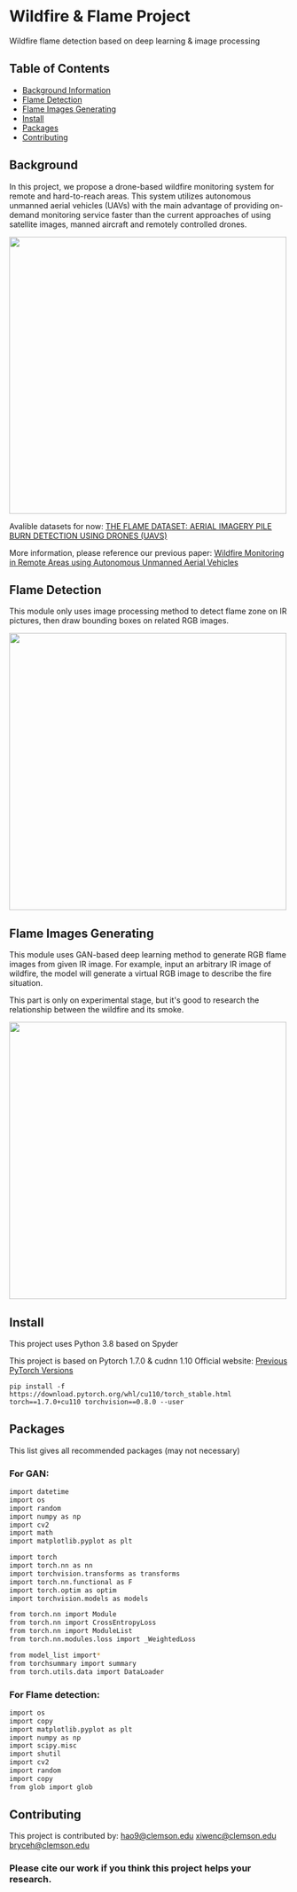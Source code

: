 # Wildfire & Flame Project
Wildfire flame detection based on deep learning & image processing

## Table of Contents
- [Background Information](#background)
- [Flame Detection](#flame-detection)
- [Flame Images Generating](#flame-images-generating)
- [Install](#install)
- [Packages](#packages)
- [Contributing](#contributing)


## Background
In this project, we propose a drone-based wildfire monitoring system for remote and hard-to-reach areas. This system utilizes autonomous unmanned aerial vehicles (UAVs) with the main advantage of providing on-demand monitoring service faster than the current approaches of using satellite images, manned aircraft and remotely controlled drones.

<img src="https://github.com/bot0231019/Wildfire-Flame/blob/main/flame.jpg" width="500px">


Avalible datasets for now:
<a href="https://ieee-dataport.org/open-access/flame-dataset-aerial-imagery-pile-burn-detection-using-drones-uavs">THE FLAME DATASET: AERIAL IMAGERY PILE BURN DETECTION USING DRONES (UAVS)</a>


More information, please reference our previous paper:
<a href="https://ieeexplore.ieee.org/abstract/document/8845309">Wildfire Monitoring in Remote Areas using Autonomous Unmanned Aerial Vehicles</a>


## Flame Detection
This module only uses image processing method to detect flame zone on IR pictures, then draw bounding boxes on related RGB images.

<img src="https://github.com/bot0231019/Wildfire-Flame/blob/main/Flame_detection/plot/Figure%202022-06-30%20001211.png" width="500px">




## Flame Images Generating
This module uses GAN-based deep learning method to generate RGB flame images from given IR image. For example, input an arbitrary IR image of wildfire, the model will generate a virtual RGB image to describe the fire situation.

This part is only on experimental stage, but it's good to research the relationship between the wildfire and its smoke.

<img src="https://github.com/bot0231019/Wildfire-Flame/blob/main/Flame_GAN/plot/Figure%202022-06-16%20233050.png" width="500px">






## Install
This project uses Python 3.8 based on Spyder

This project is based on Pytorch 1.7.0 & cudnn 1.10
Official website: <a href="https://pytorch.org/get-started/previous-versions/">Previous PyTorch Versions</a>
```
pip install -f https://download.pytorch.org/whl/cu110/torch_stable.html torch==1.7.0+cu110 torchvision==0.8.0 --user
```



## Packages
This list gives all recommended packages (may not necessary)

### For GAN:
```sh
import datetime
import os
import random
import numpy as np
import cv2
import math
import matplotlib.pyplot as plt

import torch  
import torch.nn as nn
import torchvision.transforms as transforms
import torch.nn.functional as F
import torch.optim as optim
import torchvision.models as models

from torch.nn import Module
from torch.nn import CrossEntropyLoss
from torch.nn import ModuleList
from torch.nn.modules.loss import _WeightedLoss

from model_list import*
from torchsummary import summary
from torch.utils.data import DataLoader
```


### For Flame detection:
```sh
import os
import copy
import matplotlib.pyplot as plt
import numpy as np
import scipy.misc
import shutil
import cv2
import random
import copy
from glob import glob
```


## Contributing
This project is contributed by: 
<a href="hao9@g.clemson.edu">hao9@clemson.edu</a>
<a href="xiwenc@g.clemson.edu">xiwenc@clemson.edu</a>
<a href="bryceh@g.clemson.edu">bryceh@clemson.edu</a>

### Please cite our work if you think this project helps your research.
